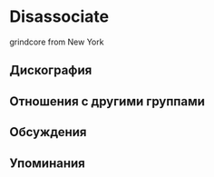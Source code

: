 # Disassociate

grindcore from New York

## Дискография


## Отношения с другими группами


## Обсуждения


## Упоминания

